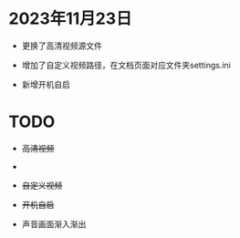 # 2023年11月23日

- 更换了高清视频源文件

- 增加了自定义视频路径，在文档页面对应文件夹settings.ini

- 新增开机自启



# TODO

- ~~高清视频~~
- 
- ~~自定义视频~~

- ~~开机自启~~

- 声音画面渐入渐出

